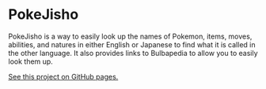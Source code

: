 # PokeJisho

PokeJisho is a way to easily look up the names of Pokemon, items, moves, abilities, and natures in either English or Japanese to find what it is called in the other language. It also provides links to Bulbapedia to allow you to easily look them up.

[See this project on GitHub pages.](https://mca62511.github.io/pokejisho/jisho)


